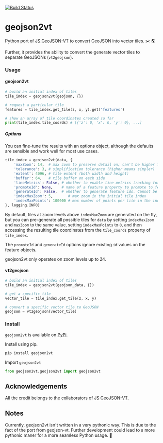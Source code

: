 [![Build Status](https://travis-ci.org/geometalab/geojson2vt.svg?branch=master)](https://travis-ci.org/geometalab/geojson2vt)
# geojson2vt
Python port of [JS GeoJSON-VT](https://github.com/mapbox/geojson-vt) to convert GeoJSON into vector tiles. :scissors: :earth_americas:  

Further, it provides the ability to convert the generate vector tiles to separate GeoJSONs (`vt2geojson`).
### Usage
#### geojson2vt
```python
# build an initial index of tiles
tile_index = geojson2vt(geojson, {})

# request a particular tile
features = tile_index.get_tile(z, x, y).get('features')

# show an array of tile coordinates created so far
print(tile_index.tile_coords) # [{'z': 0, 'x': 0, 'y': 0}, ...]
```

##### Options

You can fine-tune the results with an options object,
although the defaults are sensible and work well for most use cases.

```python
tile_index = geojson2vt(data, {
	'maxZoom': 14,  # max zoom to preserve detail on; can't be higher than 24
	'tolerance': 3, # simplification tolerance (higher means simpler)
	'extent': 4096, # tile extent (both width and height)
	'buffer': 64,   # tile buffer on each side
	'lineMetrics': False, # whether to enable line metrics tracking for LineString/MultiLineString features
	'promoteId': None,    # name of a feature property to promote to feature.id. Cannot be used with `generateId`
	'generateId': False,  # whether to generate feature ids. Cannot be used with `promoteId`
	'indexMaxZoom': 5,       # max zoom in the initial tile index
	'indexMaxPoints': 100000 # max number of points per tile in the index
}, logging.INFO)
```

By default, tiles at zoom levels above `indexMaxZoom` are generated on the fly, but you can pre-generate all possible tiles for `data` by setting `indexMaxZoom` and `maxZoom` to the same value, setting `indexMaxPoints` to `0`, and then accessing the resulting tile coordinates from the `tile_coords` property of `tile_index`.

The `promoteId` and `generateId` options ignore existing `id` values on the feature objects.

geojson2vt only operates on zoom levels up to 24.

#### vt2geojson
```python
# build an initial index of tiles
tile_index = geojson2vt(geojson_data, {})

# get a specific tile
vector_tile = tile_index.get_tile(z, x, y)

# convert a specific vector tile to GeoJSON
geojson = vt2geojson(vector_tile)
```

### Install

`geojson2vt` is available on [PyPi](https://pypi.org/project/geojson2vt/).  

Install using pip.
```bash
pip install geojson2vt
```

Import `geojson2vt`
```python
from geojson2vt.geojson2vt import geojson2vt
```

## Acknowledgements
All the credit belongs to the collaborators of [JS GeoJSON-VT](https://github.com/mapbox/geojson-vt).

## Notes
Currently, geojson2vt isn't written in a very pythonic way. This is due to the fact of the port from geojson-vt.
Further development could lead to a more pythonic maner for a more seamless Python usage. :snake:
